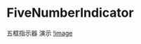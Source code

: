 # FiveNumberIndicator
 五框指示器
演示
[!image](https://github.com/oldsboy/FiveNumberIndicator/blob/master/img/fiveNumberIndicator.gif)
